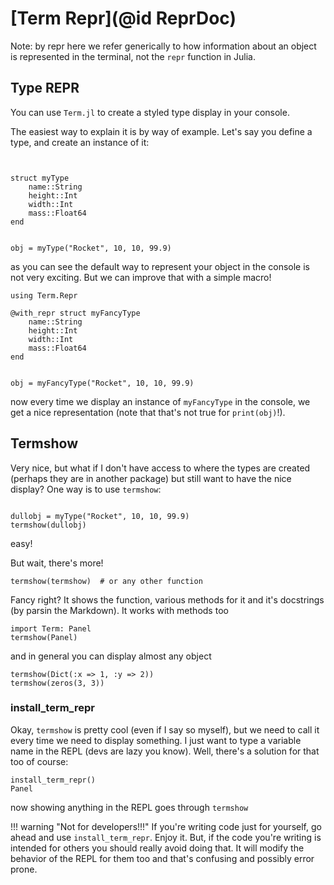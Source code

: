 # [Term Repr](@id ReprDoc)
Note: by repr here we refer generically to how information about an object is represented in the terminal, not the `repr` function in Julia.

## Type REPR
You can use `Term.jl` to create a styled type display in your console. 

The easiest way to explain it is by way of example.
Let's say you define a type, and create an instance of it:

```@example repr


struct myType
    name::String
    height::Int
    width::Int
    mass::Float64
end


obj = myType("Rocket", 10, 10, 99.9)
```

as you can see the default way to represent your object in the console is not very exciting. 
But we can improve that with a simple macro!
```@example repr
using Term.Repr

@with_repr struct myFancyType
    name::String
    height::Int
    width::Int
    mass::Float64
end


obj = myFancyType("Rocket", 10, 10, 99.9)
```

now every time we display an instance of `myFancyType` in the console, we get a nice representation (note that that's not true for `print(obj)`!).

## Termshow
Very nice, but what if I don't have access to where the types are created (perhaps they are in another package) but still want to have the nice display? One way is to use `termshow`:
```@example repr

dullobj = myType("Rocket", 10, 10, 99.9)
termshow(dullobj)
```

easy!

But wait, there's more!
```@example repr
termshow(termshow)  # or any other function
```

Fancy right? It shows the function, various methods for it and it's docstrings (by parsin the Markdown). It works with methods too
```@example repr
import Term: Panel
termshow(Panel)
```

and in general you can display almost any object
```@example repr
termshow(Dict(:x => 1, :y => 2))
termshow(zeros(3, 3))
```

### install_term_repr
Okay, `termshow` is pretty cool (even if I say so myself), but we need to call it every time we need to display something. I just want to type a variable name in the REPL (devs are lazy you know). Well, there's a solution for that too of course:
```@example repr
install_term_repr()
Panel
```

now showing anything in the REPL goes through `termshow`

!!! warning "Not for developers!!!"
    If you're writing code just for yourself, go ahead and use `install_term_repr`. Enjoy it. But, if the code you're writing is intended for others you should really avoid doing that. It will modify the behavior of the REPL for them too and that's confusing and possibly error prone. 